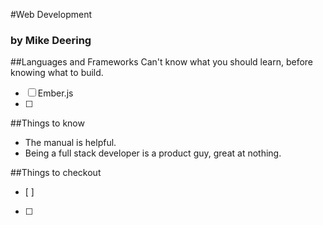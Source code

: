#Web Development
###   by Mike Deering

##Languages and Frameworks 
Can't know what you should learn, before knowing what to build. 
- [ ] Ember.js
- [ ] 

##Things to know
- The manual is helpful. 
- Being a full stack developer is a product guy, great at nothing. 


##Things to checkout
- [ ] 
- [ ] 
